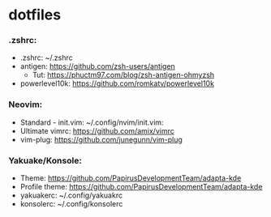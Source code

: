 # dotfiles

### .zshrc:
- .zshrc: ~/.zshrc
- antigen: https://github.com/zsh-users/antigen
  - Tut: https://phuctm97.com/blog/zsh-antigen-ohmyzsh
- powerlevel10k: https://github.com/romkatv/powerlevel10k

### Neovim:
- Standard - init.vim: ~/.config/nvim/init.vim:
- Ultimate vimrc: https://github.com/amix/vimrc
- vim-plug: https://github.com/junegunn/vim-plug

### Yakuake/Konsole:
- Theme: https://github.com/PapirusDevelopmentTeam/adapta-kde
- Profile theme: https://github.com/PapirusDevelopmentTeam/adapta-kde
- yakuakerc: ~/.config/yakuakrc
- konsolerc: ~/.config/konsolerc
